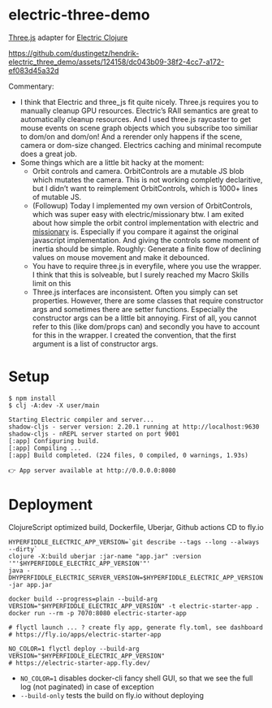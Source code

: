 # electric-three-demo
[Three.js](https://threejs.org/) adapter for [Electric Clojure](https://github.com/hyperfiddle/electric)

https://github.com/dustingetz/hendrik-electric_three_demo/assets/124158/dc043b09-38f2-4cc7-a172-ef083d45a32d

Commentary:
* I think that Electric and three_js fit quite nicely. Three.js requires you to manually cleanup GPU resources. Electric’s RAII semantics are great to automatically cleanup resources.  And I used three.js raycaster to get mouse events on scene graph objects which you subscribe too similiar to dom/on and dom/on! And a rerender only happens if the scene, camera or dom-size changed. Electrics caching and minimal recompute does a great job.
* Some things which are a little bit hacky at the moment:
  * Orbit controls and camera. OrbitControls are a mutable JS blob which mutates the camera. This is not working completly declaritive, but I didn’t want to reimplement OrbitControls, which is 1000+ lines of mutable JS.
  * (Followup) Today I implemented my own version of OrbitControls, which was super easy with electric/missionary btw. I am exited about how simple the orbit control implementation with electric and [missionary](https://github.com/leonoel/missionary) is. Especially if you compare it against the original javascript implementation. And giving the controls some moment of inertia should be simple. Roughly: Generate a finite flow of declining values on mouse movement and make it debounced.
  * You have to require three.js in everyfile, where you use the wrapper. I think that this is solveable, but I surely reached my Macro Skills limit on this
  * Three.js interfaces are inconsistent. Often you simply can set properties. However, there are some classes that require constructor args and sometimes there are setter functions. Especially the constructor args can be a little bit annoying. First of all, you cannot refer to this (like dom/props can) and secondly you have to account for this in the wrapper. I created the convention, that the first argument is a list of constructor args.

# Setup

```
$ npm install
$ clj -A:dev -X user/main

Starting Electric compiler and server...
shadow-cljs - server version: 2.20.1 running at http://localhost:9630
shadow-cljs - nREPL server started on port 9001
[:app] Configuring build.
[:app] Compiling ...
[:app] Build completed. (224 files, 0 compiled, 0 warnings, 1.93s)

👉 App server available at http://0.0.0.0:8080
```

# Deployment

ClojureScript optimized build, Dockerfile, Uberjar, Github actions CD to fly.io

```
HYPERFIDDLE_ELECTRIC_APP_VERSION=`git describe --tags --long --always --dirty`
clojure -X:build uberjar :jar-name "app.jar" :version '"'$HYPERFIDDLE_ELECTRIC_APP_VERSION'"'
java -DHYPERFIDDLE_ELECTRIC_SERVER_VERSION=$HYPERFIDDLE_ELECTRIC_APP_VERSION -jar app.jar
```

```
docker build --progress=plain --build-arg VERSION="$HYPERFIDDLE_ELECTRIC_APP_VERSION" -t electric-starter-app .
docker run --rm -p 7070:8080 electric-starter-app
```

```
# flyctl launch ... ? create fly app, generate fly.toml, see dashboard
# https://fly.io/apps/electric-starter-app

NO_COLOR=1 flyctl deploy --build-arg VERSION="$HYPERFIDDLE_ELECTRIC_APP_VERSION"
# https://electric-starter-app.fly.dev/
```

- `NO_COLOR=1` disables docker-cli fancy shell GUI, so that we see the full log (not paginated) in case of exception
- `--build-only` tests the build on fly.io without deploying
